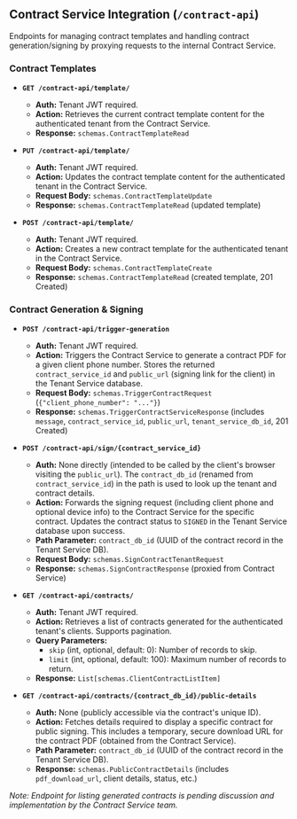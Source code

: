 ## Contract Service Integration (`/contract-api`)

Endpoints for managing contract templates and handling contract generation/signing by proxying requests to the internal Contract Service.

### Contract Templates

*   **`GET /contract-api/template/`**
    *   **Auth:** Tenant JWT required.
    *   **Action:** Retrieves the current contract template content for the authenticated tenant from the Contract Service.
    *   **Response:** `schemas.ContractTemplateRead`

*   **`PUT /contract-api/template/`**
    *   **Auth:** Tenant JWT required.
    *   **Action:** Updates the contract template content for the authenticated tenant in the Contract Service.
    *   **Request Body:** `schemas.ContractTemplateUpdate`
    *   **Response:** `schemas.ContractTemplateRead` (updated template)

*   **`POST /contract-api/template/`**
    *   **Auth:** Tenant JWT required.
    *   **Action:** Creates a new contract template for the authenticated tenant in the Contract Service.
    *   **Request Body:** `schemas.ContractTemplateCreate`
    *   **Response:** `schemas.ContractTemplateRead` (created template, 201 Created)

### Contract Generation & Signing

*   **`POST /contract-api/trigger-generation`**
    *   **Auth:** Tenant JWT required.
    *   **Action:** Triggers the Contract Service to generate a contract PDF for a given client phone number. Stores the returned `contract_service_id` and `public_url` (signing link for the client) in the Tenant Service database.
    *   **Request Body:** `schemas.TriggerContractRequest` (`{"client_phone_number": "..."}`)
    *   **Response:** `schemas.TriggerContractServiceResponse` (includes `message`, `contract_service_id`, `public_url`, `tenant_service_db_id`, 201 Created)

*   **`POST /contract-api/sign/{contract_service_id}`**
    *   **Auth:** None directly (intended to be called by the client's browser visiting the `public_url`). The `contract_db_id` (renamed from `contract_service_id`) in the path is used to look up the tenant and contract details.
    *   **Action:** Forwards the signing request (including client phone and optional device info) to the Contract Service for the specific contract. Updates the contract status to `SIGNED` in the Tenant Service database upon success.
    *   **Path Parameter:** `contract_db_id` (UUID of the contract record in the Tenant Service DB).
    *   **Request Body:** `schemas.SignContractTenantRequest`
    *   **Response:** `schemas.SignContractResponse` (proxied from Contract Service)

*   **`GET /contract-api/contracts/`**
    *   **Auth:** Tenant JWT required.
    *   **Action:** Retrieves a list of contracts generated for the authenticated tenant's clients. Supports pagination.
    *   **Query Parameters:**
        *   `skip` (int, optional, default: 0): Number of records to skip.
        *   `limit` (int, optional, default: 100): Maximum number of records to return.
    *   **Response:** `List[schemas.ClientContractListItem]`

*   **`GET /contract-api/contracts/{contract_db_id}/public-details`**
    *   **Auth:** None (publicly accessible via the contract's unique ID).
    *   **Action:** Fetches details required to display a specific contract for public signing. This includes a temporary, secure download URL for the contract PDF (obtained from the Contract Service).
    *   **Path Parameter:** `contract_db_id` (UUID of the contract record in the Tenant Service DB).
    *   **Response:** `schemas.PublicContractDetails` (includes `pdf_download_url`, client details, status, etc.)

*Note: Endpoint for listing generated contracts is pending discussion and implementation by the Contract Service team.* 